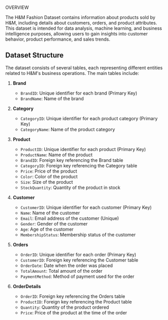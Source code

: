 OVERVIEW 

The H&M Fashion Dataset contains information about products sold by H&M, including details about customers, orders, and product attributes. This dataset is intended for data analysis, machine learning, and business intelligence purposes, allowing users to gain insights into customer behavior, product performance, and sales trends.

## Dataset Structure

The dataset consists of several tables, each representing different entities related to H&M's business operations. The main tables include:

1. **Brand**
   - `BrandID`: Unique identifier for each brand (Primary Key)
   - `BrandName`: Name of the brand

2. **Category**
   - `CategoryID`: Unique identifier for each product category (Primary Key)
   - `CategoryName`: Name of the product category

3. **Product**
   - `ProductID`: Unique identifier for each product (Primary Key)
   - `ProductName`: Name of the product
   - `BrandID`: Foreign key referencing the Brand table
   - `CategoryID`: Foreign key referencing the Category table
   - `Price`: Price of the product
   - `Color`: Color of the product
   - `Size`: Size of the product
   - `StockQuantity`: Quantity of the product in stock

4. **Customer**
   - `CustomerID`: Unique identifier for each customer (Primary Key)
   - `Name`: Name of the customer
   - `Email`: Email address of the customer (Unique)
   - `Gender`: Gender of the customer
   - `Age`: Age of the customer
   - `MembershipStatus`: Membership status of the customer

5. **Orders**
   - `OrderID`: Unique identifier for each order (Primary Key)
   - `CustomerID`: Foreign key referencing the Customer table
   - `OrderDate`: Date when the order was placed
   - `TotalAmount`: Total amount of the order
   - `PaymentMethod`: Method of payment used for the order

6. **OrderDetails**
   - `OrderID`: Foreign key referencing the Orders table
   - `ProductID`: Foreign key referencing the Product table
   - `Quantity`: Quantity of the product ordered
   - `Price`: Price of the product at the time of the order

